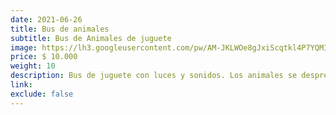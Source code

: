 ```yaml
---
date: 2021-06-26
title: Bus de animales
subtitle: Bus de Animales de juguete
image: https://lh3.googleusercontent.com/pw/AM-JKLWOe8gJxiScqtkl4P7YQMIClefotLqCwLecgGk9EVuIkLAybpSJhc83mj59ef-lMzh5IR1Qld34PMedvm67v9QPYEgp5wyCDNDtGGMf3gB15eJGdB0xs2XxsipBKr7JoNRn77NzAc9UhW6_cjhy5BTUkQ=w522-h621-no?authuser=0
price: $ 10.000
weight: 10
description: Bus de juguete con luces y sonidos. Los animales se desprenden para juego independiente con sonidos y formas
link: 
exclude: false
---
```

